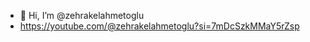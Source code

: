 - 👋 Hi, I’m @zehrakelahmetoglu
- https://youtube.com/@zehrakelahmetoglu?si=7mDcSzkMMaY5rZsp
<!---
zehrakelahmetoglu/zehrakelahmetoglu is a ✨ special ✨ repository because its `README.md` (this file) appears on your GitHub profile.
You can click the Preview link to take a look at your changes.
--->
